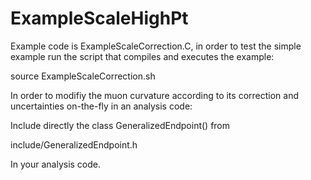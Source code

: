 # ExampleScaleHighPt

Example code is ExampleScaleCorrection.C, in order to test the simple example run the script that compiles and executes the example:

source ExampleScaleCorrection.sh

In order to modifiy the muon curvature according to its correction and uncertainties on-the-fly in an analysis code:

Include directly the class GeneralizedEndpoint() from  

include/GeneralizedEndpoint.h

In your analysis code.